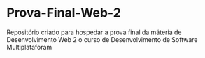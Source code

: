 # Prova-Final-Web-2
 Repositório criado para hospedar a prova final da máteria de Desenvolvimento Web 2 o curso de Desenvolvimento de Software Multiplataforam
